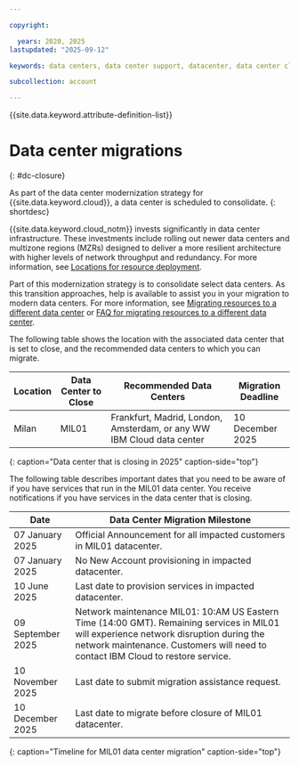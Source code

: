 ```yaml
---

copyright:

  years: 2020, 2025
lastupdated: "2025-09-12"

keywords: data centers, data center support, datacenter, data center closure

subcollection: account

---
```


{{site.data.keyword.attribute-definition-list}}

# Data center migrations
{: #dc-closure}

As part of the data center modernization strategy for {{site.data.keyword.cloud}}, a data center is scheduled to consolidate.
{: shortdesc}

{{site.data.keyword.cloud_notm}} invests significantly in data center infrastructure. These investments include rolling out newer data centers and multizone regions (MZRs) designed to deliver a more resilient architecture with higher levels of network throughput and redundancy. For more information, see [Locations for resource deployment](/docs/overview?topic=overview-locations).

Part of this modernization strategy is to consolidate select data centers. As this transition approaches, help is available to assist you in your migration to modern data centers. For more information, see [Migrating resources to a different data center](/docs/account?topic=account-migrate-data-center) or [FAQ for migrating resources to a different data center](/docs/account?topic=account-faqs-migrating-resources).

The following table shows the location with the associated data center that is set to close, and the recommended data centers to which you can migrate.

| Location | Data Center to Close |  Recommended Data Centers | Migration Deadline |
|----------|----------------------|---------------------------|--------------------|
| Milan    | MIL01                | Frankfurt, Madrid, London, Amsterdam, or any WW IBM Cloud data center | 10 December 2025 |
{: caption="Data center that is closing in 2025" caption-side="top"}


The following table describes important dates that you need to be aware of if you have services that run in the MIL01 data center. You receive notifications if you have services in the data center that is closing.

| Date             | Data Center Migration Milestone |
|------------------|---------------------------------|
| 07 January 2025   | Official Announcement for all impacted customers in MIL01 datacenter. |
| 07 January 2025   | No New Account provisioning in impacted datacenter. |
| 10 June 2025  | Last date to provision services in impacted datacenter. |
| 09 September 2025 | Network maintenance MIL01: 10:AM US Eastern Time (14:00 GMT). Remaining services in MIL01 will experience network disruption during the network maintenance. Customers will need to contact IBM Cloud to restore service. |
| 10 November 2025 | Last date to submit migration assistance request. |
| 10 December 2025    | Last date to migrate before closure of MIL01 datacenter. |
{: caption="Timeline for MIL01 data center migration" caption-side="top"}
